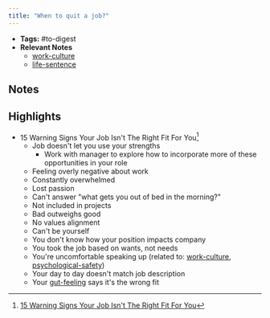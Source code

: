 ```yaml
---
title: "When to quit a job?"
---
```


- **Tags:** #to-digest
- **Relevant Notes**
	- [work-culture](notes/skills/hr/work-culture.md)
	- [life-sentence](notes/skills/advice/life-sentence.md)


## Notes

## Highlights
- 15 Warning Signs Your Job Isn't The Right Fit For You[^1]
	- Job doesn't let you use your strengths
		- Work with manager to explore how to incorporate more of these opportunities in your role
	- Feeling overly negative about work
	- Constantly overwhelmed
	- Lost passion
	- Can't answer "what gets you out of bed in the morning?"
	- Not included in projects
	- Bad outweighs good
	- No values alignment
	- Can't be yourself
	- You don't know how your position impacts company
	- You took the job based on wants, not needs
	- You're uncomfortable speaking up (related to: [work-culture](notes/skills/hr/work-culture.md), [psychological-safety](notes/perdev/mh/psychological-safety.md))
	- Your day to day doesn't match job description
	- Your [gut-feeling](notes/sciences/psychology/gut-feeling.md) says it's the wrong fit 

[^1]: [15 Warning Signs Your Job Isn't The Right Fit For You](https://www.forbes.com/sites/forbescoachescouncil/2019/10/15/15-warning-signs-your-job-isnt-the-right-fit-for-you/?sh=1b465dea31f3)